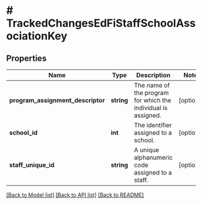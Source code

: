 # # TrackedChangesEdFiStaffSchoolAssociationKey

## Properties

Name | Type | Description | Notes
------------ | ------------- | ------------- | -------------
**program_assignment_descriptor** | **string** | The name of the program for which the individual is assigned. | [optional]
**school_id** | **int** | The identifier assigned to a school. | [optional]
**staff_unique_id** | **string** | A unique alphanumeric code assigned to a staff. | [optional]

[[Back to Model list]](../../README.md#models) [[Back to API list]](../../README.md#endpoints) [[Back to README]](../../README.md)
